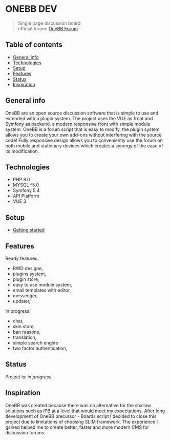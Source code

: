 # ONEBB DEV
> Single page discussion board.    
official forum: [OneBB Forum](https://onebb.org)

## Table of contents
* [General info](#general-info)
* [Technologies](#technologies)
* [Setup](#setup)
* [Features](#features)
* [Status](#status)
* [Inspiration](#inspiration)

## General info
OneBB are an open source discussion software that is simple to use and extended with a plugin system. The project uses the VUE as front and Symfony as backend, a modern responsive front with simple module system. OneBB is a forum script that is easy to modify, the plugin system allows you to create your own add-ons without interfering with the source code! Fully responsive design allows you to conveniently use the forum on both mobile and stationary devices.which creates a synergy of the ease of its modification.

## Technologies
* PHP 8.0
* MYSQL ^5.0
* Symfony 5.4
* API Platform
* VUE 3

## Setup
* [Getting started](INSTALL.md)

## Features

Ready features:
* RWD designe,
* plugins system,
* plugin store,
* easy to use module system,
* email templates with editor,
* messenger,
* updater,

In progress:
* chat,
* skin store,
* ban reasons,
* translation,
* simple search engine
* two factor authentication,

## Status
Project is: _in progress_

## Inspiration
OneBB was created because there was no alternative for the shallow solutions such as IPB at a level that would meet my expectations. After long development of OneBB precursor - Boards script I decided to close this project due to limitations of choosing SLIM framework. The experience I gained helped me to create better, faster and more modern CMS for discussion forums.